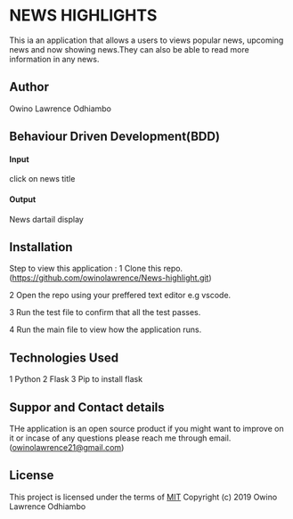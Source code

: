 # NEWS HIGHLIGHTS

This ia an application that allows a users to views popular news, upcoming news and now showing news.They can also be able to read more information in any news.

## Author
Owino Lawrence Odhiambo

## Behaviour Driven Development(BDD)

#### Input
click on news title
#### Output
News dartail display

## Installation
Step to view this application :
1 Clone this repo. (https://github.com/owinolawrence/News-highlight.git)

2 Open the repo using your preffered text editor e.g vscode.

3 Run the test file to confirm that all the test passes.

4 Run the main file to view how the application runs.

## Technologies Used 
1 Python
2 Flask
3 Pip to install flask
## Suppor and Contact details
THe application is an open source product if you might want to improve on it or incase of any questions please reach me through email. (owinolawrence21@gmail.com)

## License

This project is licensed under the terms of
[MIT](https://choosealicense.com/licenses/mit/)
Copyright (c) 2019 Owino Lawrence Odhiambo